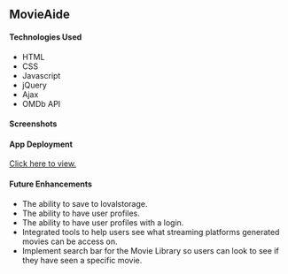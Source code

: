 <h2>MovieAide</h2>


<h4>Technologies Used</h4>

  <ul>
    <li>HTML</li>
    <li>CSS</li>
    <li>Javascript</li>
    <li>jQuery</li>
    <li>Ajax</li>
    <li>OMDb API</li>
    </ul>
   
  <h4>Screenshots</h4>
  
    
    
  
  
  
  
  
  <h4>App Deployment</h4>
<a href="https://movieaide.netlify.app/">Click here to view.</a>
  
  
  <h4>Future Enhancements</h4>
  
  <ul>
    <li>The ability to save to lovalstorage.</li>
    <li>The ability to have user profiles.</li>
    <li>The ability to have user profiles with a login.</li>
    <li>Integrated tools to help users see what streaming platforms generated movies can be access on.</li>
    <li>Implement search bar for the Movie Library so users can look to see if they have seen a specific movie.</li>
    
 
    
  
  
    
